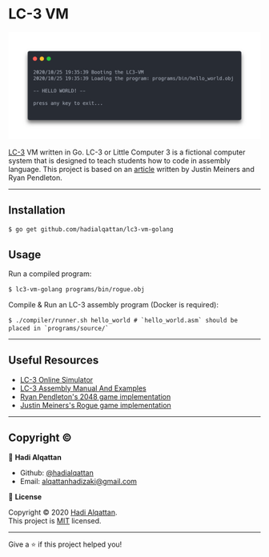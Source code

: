 # LC-3 VM

![LC-3 VM by Hadi Alqattan](docs/carbon-lc3-vm-x2.png)

[LC-3](https://en.wikipedia.org/wiki/LC-3) VM written in Go. LC-3 or Little Computer 3 is
a fictional computer system that is designed to teach students how to code in assembly language.
This project is based on an [article](https://justinmeiners.github.io/lc3-vm/) written by Justin Meiners and Ryan Pendleton.

---
## Installation

```bash
$ go get github.com/hadialqattan/lc3-vm-golang
```

## Usage

Run a compiled program:
```bash
$ lc3-vm-golang programs/bin/rogue.obj
```

Compile & Run an LC-3 assembly program (Docker is required):
```
$ ./compiler/runner.sh hello_world # `hello_world.asm` should be placed in `programs/source/`
```

---
## Useful Resources

* [LC-3 Online Simulator](https://wchargin.github.io/lc3web/)
* [LC-3 Assembly Manual And Examples](http://people.cs.georgetown.edu/~squier/Teaching/HardwareFundamentals/LC3-trunk/docs/LC3-AssemblyManualAndExamples.pdf)
* [Ryan Pendleton's 2048 game implementation](https://github.com/rpendleton/lc3-2048)
* [Justin Meiners's Rogue game implementation](https://github.com/justinmeiners/lc3-rogue)

---
## Copyright ©

👤 **Hadi Alqattan**

* Github: [@hadialqattan](https://github.com/hadialqattan)
* Email: [alqattanhadizaki@gmail.com](<mailto:alqattanhadizaki@gmail.com>)

📝 **License**

Copyright © 2020 [Hadi Alqattan](https://github.com/hadialqattan).<br />
This project is [MIT](LICENSE) licensed.

---
Give a ⭐️ if this project helped you!
